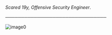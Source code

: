 *Scared 19y, Offensive Security Engineer*.

 ────────────────────────────────

![image0](https://user-images.githubusercontent.com/91633392/135349505-7cdd56d6-c45f-4a8a-8970-d0b74495c7b8.gif)


